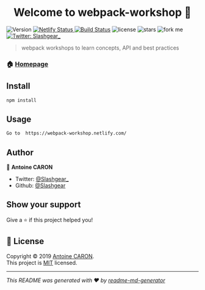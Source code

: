<h1 align="center">Welcome to webpack-workshop 👋</h1>
<p>
  <img alt="Version" src="https://img.shields.io/npm/v/webpack-workshop.svg">
  <a href="https://app.netlify.com/sites/webpack-workshop/deploys">
      <img alt="Netlify Status" src="https://api.netlify.com/api/v1/badges/7f294250-3f68-4dd3-844b-21fbdae76905/deploy-status" target="_blank" />
  </a>
  <a href="https://travis-ci.org/Slashgear/webpack-workshop"><img src="https://travis-ci.org/Slashgear/webpack-workshop.svg?branch=master" alt="Build Status"></a>
  <img src="https://img.shields.io/github/license/Slashgear/webpack-workshop.svg" alt="license">
  <img src="https://img.shields.io/github/stars/Slashgear/webpack-workshop.svg?style=social" alt="stars">
  <img src="https://img.shields.io/github/forks/Slashgear/webpack-workshop.svg?style=social" alt="fork me">
  <a href="https://twitter.com/Slashgear_">
    <img alt="Twitter: Slashgear_" src="https://img.shields.io/twitter/follow/Slashgear_.svg?style=social" target="_blank" />
  </a>
</p>

> webpack workshops to learn concepts, API and best practices

### 🏠 [Homepage](https://webpack-workshop.netlify.com/)

## Install

```sh
npm install
```

## Usage

```sh
Go to  https://webpack-workshop.netlify.com/
```

## Author

👤 **Antoine CARON**

- Twitter: [@Slashgear\_](https://twitter.com/Slashgear_)
- Github: [@Slashgear](https://github.com/Slashgear)

## Show your support

Give a ⭐️ if this project helped you!

## 📝 License

Copyright © 2019 [Antoine CARON](https://github.com/Slashgear).<br />
This project is [MIT](https://github.com/Slashgear/webpack-workshop/blob/master/LICENSE) licensed.

---

_This README was generated with ❤️ by [readme-md-generator](https://github.com/kefranabg/readme-md-generator)_
